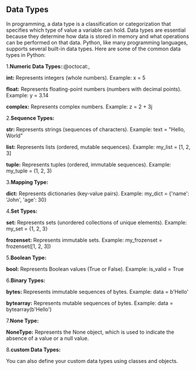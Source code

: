 ## Data Types
In programming, a data type is a classification or categorization that specifies which type of value a variable can hold. Data types are essential because they determine how data is stored in memory and what operations can be performed on that data. Python, like many programming languages, supports several built-in data types. Here are some of the common data types in Python:

1.**Numeric Data Types:**:@octocat:,

  **int:** Represents integers (whole numbers). Example: x = 5

  **float:** Represents floating-point numbers (numbers with decimal points). Example: y = 3.14

  **complex:** Represents complex numbers. Example: z = 2 + 3j

2.**Sequence Types:**

  **str:** Represents strings (sequences of characters). Example: text = "Hello, World"

  **list:** Represents lists (ordered, mutable sequences). Example: my_list = [1, 2, 3]

  **tuple:** Represents tuples (ordered, immutable sequences). Example: my_tuple = (1, 2, 3)

3.**Mapping Type:**

  **dict:** Represents dictionaries (key-value pairs). Example: my_dict = {'name': 'John', 'age': 30}

4.**Set Types:**

  **set:** Represents sets (unordered collections of unique elements). Example: my_set = {1, 2, 3}

  **frozenset:** Represents immutable sets. Example: my_frozenset = frozenset([1, 2, 3])

5.**Boolean Type:**

  **bool:** Represents Boolean values (True or False). Example: is_valid = True

6.**Binary Types:**

  **bytes:** Represents immutable sequences of bytes. Example: data = b'Hello'

  **bytearray:** Represents mutable sequences of bytes. Example: data = bytearray(b'Hello')

7.**None Type:**

  **NoneType:** Represents the None object, which is used to indicate the absence of a value or a null value.

8.**custom Data Types:**

  You can also define your custom data types using classes and objects.

